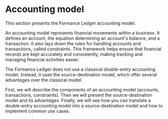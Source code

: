 # Accounting model

This section presents the Formance Ledger accounting model.

An accounting model represents financial movements within a business. It defines an account, the equation determining an account's balance, and a transaction. It also lays down the rules for handling accounts and transactions, called constraints. This framework helps ensure that financial records are kept accurately and consistently, making tracking and managing financial activities easier.

The Formance Ledger does not use a classical double-entry accounting model. Instead, it uses the source-destination model, which offer several advantages over the classical model.

First, we will describe the components of an accounting model (accounts, transactions, constraints). Then we will present the source-destination model and its advantages. Finally, we will see how you can translate a double-entry accounting model into a source-destination model and how to implement common use cases.